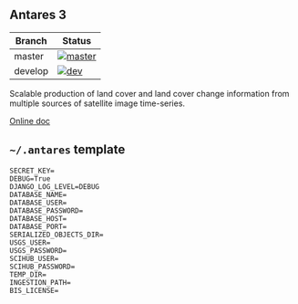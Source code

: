 ## Antares 3

| Branch | Status |
| --- | --- |
| master  | [![master](https://travis-ci.org/CONABIO/antares3.png?branch=master)](https://travis-ci.org/CONABIO/antares3) | 
| develop | [![dev](https://travis-ci.org/CONABIO/antares3.png?branch=develop)](https://travis-ci.org/CONABIO/antares3) | 


Scalable production of land cover and land cover change information from multiple sources of satellite image time-series.

[Online doc](https://conabio.github.io/antares3/)


## `~/.antares` template

```
SECRET_KEY=
DEBUG=True
DJANGO_LOG_LEVEL=DEBUG
DATABASE_NAME=
DATABASE_USER=
DATABASE_PASSWORD=
DATABASE_HOST=
DATABASE_PORT=
SERIALIZED_OBJECTS_DIR=
USGS_USER=
USGS_PASSWORD=
SCIHUB_USER=
SCIHUB_PASSWORD=
TEMP_DIR=
INGESTION_PATH=
BIS_LICENSE=
```

